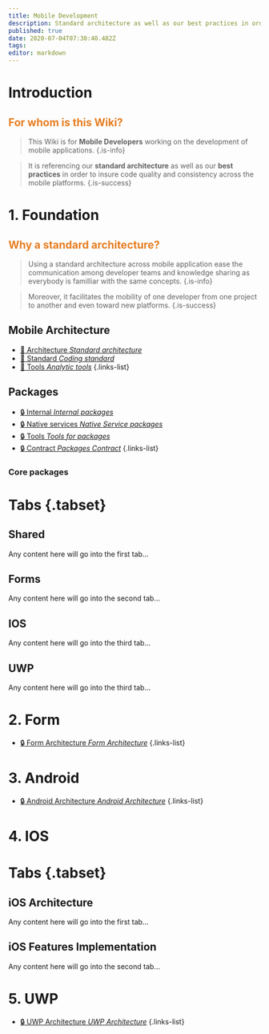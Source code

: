 ```yaml
---
title: Mobile Development
description: Standard architecture as well as our best practices in order to insure code quality and consistency across the mobile platforms
published: true
date: 2020-07-04T07:30:40.482Z
tags: 
editor: markdown
---
```


# Introduction
## <span style='color:#e67e22;'>For whom is this Wiki?</span>
> This Wiki is for **Mobile Developers** working on the development of mobile applications.
{.is-info}


> It is referencing our **standard architecture** as well as our **best practices** in order to insure code quality and consistency across the mobile platforms.
{.is-success}
> 


# 1. Foundation

## <span style='color:#e67e22;'> Why a standard architecture? </span>
> Using a standard architecture across mobile application ease the communication among developer teams and knowledge sharing as everybody is familliar with the same concepts. 
{.is-info}


> Moreover, it facilitates the mobility of one developer from one project to another and even toward new platforms.
{.is-success}


## Mobile Architecture
- [:tokyo_tower: Architecture *Standard architecture*](/mobile_erp/development/foundation/architecture)
- [:green_book: Standard *Coding standard*](/mobile_erp/development/foundation/standard)
- [:triangular_ruler: Tools *Analytic tools*](/mobile_erp/development/foundation/tools)
{.links-list}

## Packages

- [:lock: Internal *Internal packages*](/mobile_erp/development/foundation/architecture)
- [:lock: Native services *Native Service packages*](/mobile_erp/development/foundation/architecture)
- [:lock: Tools *Tools for packages*](/mobile_erp/development/foundation/architecture)
- [:lock: Contract *Packages Contract*](/mobile_erp/development/foundation/architecture)
{.links-list}

### Core packages

# Tabs {.tabset}
## Shared

Any content here will go into the first tab...

## Forms

Any content here will go into the second tab...

## IOS

Any content here will go into the third tab...

## UWP

Any content here will go into the third tab...


# 2. Form
- [:lock: Form Architecture *Form Architecture*](/mobile_erp/development/architecture)
{.links-list}
# 3. Android
- [:lock: Android Architecture *Android Architecture*](/mobile_erp/development/architecture)
{.links-list}
# 4. IOS
# Tabs {.tabset}
## iOS Architecture

Any content here will go into the first tab...

## iOS Features Implementation

Any content here will go into the second tab...
# 5. UWP
- [:lock: UWP Architecture *UWP Architecture*](/mobile_erp/development/architecture)
{.links-list}







[^1]: A string of syntactic words.
[^2]: A useful example sentence.